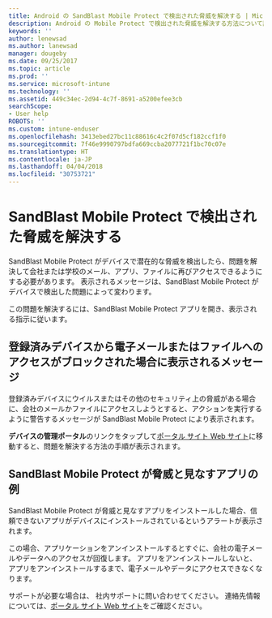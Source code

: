 ```yaml
---
title: Android の SandBlast Mobile Protect で検出された脅威を解決する | Microsoft Docs
description: Android の Mobile Protect で検出された脅威を解決する方法について説明します。
keywords: ''
author: lenewsad
ms.author: lanewsad
manager: dougeby
ms.date: 09/25/2017
ms.topic: article
ms.prod: ''
ms.service: microsoft-intune
ms.technology: ''
ms.assetid: 449c34ec-2d94-4c7f-8691-a5200efee3cb
searchScope:
- User help
ROBOTS: ''
ms.custom: intune-enduser
ms.openlocfilehash: 3413ebed27bc11c88616c4c2f07d5cf182ccf1f0
ms.sourcegitcommit: 7f46e9990797bdfa669ccba2077721f1bc70c07e
ms.translationtype: HT
ms.contentlocale: ja-JP
ms.lasthandoff: 04/04/2018
ms.locfileid: "30753721"
---
```

# <a name="resolve-a-threat-found-by-sandblast-mobile-protect"></a>SandBlast Mobile Protect で検出された脅威を解決する

SandBlast Mobile Protect がデバイスで潜在的な脅威を検出したら、問題を解決して会社または学校のメール、アプリ、ファイルに再びアクセスできるようにする必要があります。 表示されるメッセージは、SandBlast Mobile Protect がデバイスで検出した問題によって変わります。

この問題を解決するには、SandBlast Mobile Protect アプリを開き、表示される指示に従います。

## <a name="what-you-might-see-if-your-enrolled-device-is-blocked-from-accessing-email-or-files"></a>登録済みデバイスから電子メールまたはファイルへのアクセスがブロックされた場合に表示されるメッセージ

登録済みデバイスにウイルスまたはその他のセキュリティ上の脅威がある場合に、会社のメールかファイルにアクセスしようとすると、アクションを実行するように警告するメッセージが SandBlast Mobile Protect により表示されます。

**デバイスの管理ポータル**のリンクをタップして[ポータル サイト Web サイト](https://portal.manage.microsoft.com#HelpDeskDialog)に移動すると、問題を解決する方法の手順が表示されます。

## <a name="example-of-an-app-that-sandblast-mobile-protect-sees-as-a-threat"></a>SandBlast Mobile Protect が脅威と見なすアプリの例

SandBlast Mobile Protect が脅威と見なすアプリをインストールした場合、信頼できないアプリがデバイスにインストールされているというアラートが表示されます。

この場合、アプリケーションをアンインストールするとすぐに、会社の電子メールやデータへのアクセスが回復します。 アプリをアンインストールしないと、アプリをアンインストールするまで、電子メールやデータにアクセスできなくなります。

サポートが必要な場合は、 社内サポートに問い合わせてください。 連絡先情報については、[ポータル サイト Web サイト](https://portal.manage.microsoft.com#HelpDeskDialog)をご確認ください。
